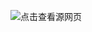 ![点击查看源网页](https://user-images.githubusercontent.com/11910353/51725572-f2626600-209d-11e9-8bc1-1903be8228d3.jpg)


